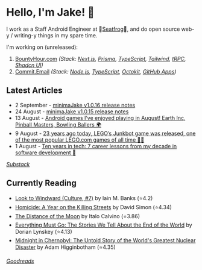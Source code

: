   # Hello, I'm Jake! 👋

I work as a Staff Android Engineer at 🐸[Seatfrog](https://seatfrog.com/)🐸, and do open source web-y / writing-y things in my spare time. 

I'm working on (unreleased):
1. [BountyHour.com](https://bountyhour.com) *(Stack: [Next.js](https://nextjs.org/), [Prisma](https://www.prisma.io/), [TypeScript](https://www.typescriptlang.org/), [Tailwind](https://tailwindcss.com/), [tRPC](https://trpc.io/), [Shadcn UI](https://ui.shadcn.com/))*
2. [Commit.Email](https://commit.email) *(Stack: [Node.js](https://nodejs.org/en), [TypeScript](https://www.typescriptlang.org/), [Octokit](https://github.com/octokit/octokit.js), [GitHub Apps](https://github.com/marketplace?type=apps))*

## Latest Articles
<!-- feed start -->
- 2 September - [minimaJake v1.0.16 release notes](https://minima.jakelee.co.uk/v1.0.16/)
- 24 August - [minimaJake v1.0.15 release notes](https://minima.jakelee.co.uk/v1.0.15/)
- 13 August - [Android games I’ve enjoyed playing in August! Earth Inc, Pinball Masters, Bowling Ballers 🌍](https://jakelee.co.uk/android-games-august-2024/)
- 9 August - [23 years ago today, LEGO’s Junkbot game was released, one of the most popular LEGO.com games of all time 🤖🧱](https://history.jakelee.co.uk/lego-junkbot-technical-and-historical-decompiling/)
- 1 August - [Ten years in tech: 7 career lessons from my decade in software development 🐸](https://blog.jakelee.co.uk/7-lessons-from-a-decade-in-tech/)
<!-- feed end -->
*[Substack](https://jakeweeklee.substack.com)*

## Currently Reading
<!-- GOODREADS-LIST:START -->
- [Look to Windward (Culture, #7)](https://www.goodreads.com/review/show/6826434549?utm_medium=api&utm_source=rss) by Iain M. Banks (⭐️4.2)
- [Homicide: A Year on the Killing Streets](https://www.goodreads.com/review/show/6740438334?utm_medium=api&utm_source=rss) by David Simon (⭐️4.34)
- [The Distance of the Moon](https://www.goodreads.com/review/show/6810707871?utm_medium=api&utm_source=rss) by Italo Calvino (⭐️3.86)
- [Everything Must Go: The Stories We Tell About the End of the World](https://www.goodreads.com/review/show/6736777927?utm_medium=api&utm_source=rss) by Dorian Lynskey (⭐️4.13)
- [Midnight in Chernobyl: The Untold Story of the World's Greatest Nuclear Disaster](https://www.goodreads.com/review/show/6420262350?utm_medium=api&utm_source=rss) by Adam Higginbotham (⭐️4.35)
<!-- GOODREADS-LIST:END -->
*[Goodreads](https://goodreads.com/jakesteam)*
